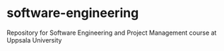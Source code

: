 # software-engineering
Repository for Software Engineering and Project Management course at Uppsala University
